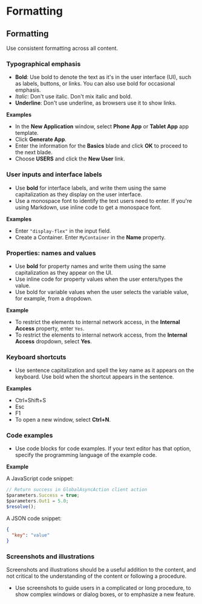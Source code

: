 # Formatting

## Formatting

Use consistent formatting across all content.

### Typographical emphasis

- **Bold**: Use bold to denote the text as it's in the user interface (UI), such as labels, buttons, or links. You can also use bold for occasional emphasis.
- *Italic*: Don't use italic. Don't mix italic and bold.
- **Underline**: Don't use underline, as browsers use it to show links.

**Examples**

- In the **New Application** window, select **Phone App** or **Tablet App** app template.
- Click **Generate App**.
- Enter the information for the **Basics** blade and click **OK** to proceed to the next blade.
- Choose **USERS** and click the **New User** link.

### User inputs and interface labels

- Use **bold** for interface labels, and write them using the same capitalization as they display on the user interface.
- Use a monospace font to identify the text users need to enter. If you're using Markdown, use inline code to get a monospace font.

**Examples**

- Enter `"display-flex"` in the input field.
- Create a Container. Enter `MyContainer` in the **Name** property.

### Properties: names and values

- Use **bold** for property names and write them using the same capitalization as they appear on the UI.
- Use inline code for property values when the user enters/types the value.
- Use bold for variable values when the user selects the variable value, for example, from a dropdown.

**Example**

- To restrict the elements to internal network access, in the **Internal Access** property, enter `Yes`.
- To restrict the elements to internal network access, from the **Internal Access** dropdown, select **Yes**.

### Keyboard shortcuts

- Use sentence capitalization and spell the key name as it appears on the keyboard. Use bold when the shortcut appears in the sentence.

**Examples**

- Ctrl+Shift+S
- Esc
- F1
- To open a new window, select **Ctrl+N**.

### Code examples

- Use code blocks for code examples. If your text editor has that option, specify the programming language of the example code.

**Example**

A JavaScript code snippet:

```javascript
// Return success in GlobalAsyncAction client action
$parameters.Success = true;
$parameters.Out1 = 5.0;
$resolve();
```

A JSON code snippet:

```json
{
  "key": "value"
}
```

### Screenshots and illustrations

Screenshots and illustrations should be a useful addition to the content, and not critical to the understanding of the content or following a procedure.

- Use screenshots to guide users in a complicated or long procedure, to show complex windows or dialog boxes, or to emphasize a new feature.
